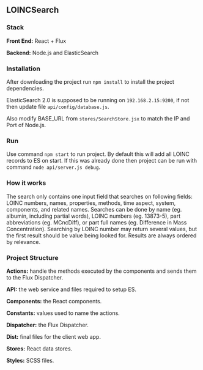## LOINCSearch
### Stack
**Front End:** React + Flux

**Backend:** Node.js and ElasticSearch

### Installation
After downloading the project run `npm install` to install the project dependencies.

ElasticSearch 2.0 is supposed to be running on `192.168.2.15:9200`, if not then update file `api/config/database.js`.

Also modify BASE_URL from `stores/SearchStore.jsx` to match the IP and Port of Node.js.

### Run
Use command `npm start` to run project. By default this will add all LOINC records to ES on start. If this was already done then project can be run with command `node api/server.js debug`.

### How it works
The search only contains one input field that searches on following fields: LOINC numbers, names, properties, methods, time aspect, system, components, and related names. Searches can be done by name (eg. albumin, including partial words), LOINC numbers (eg. 13873-5), part abbreviations (eg. MCncDiff), or part full names (eg. Difference in Mass Concentration). Searching by LOINC number may return several values, but the first result should be value being looked for. Results are always ordered by relevance.

### Project Structure
**Actions:** handle the methods executed by the components and sends them to the Flux Dispatcher.

**API:** the web service and files required to setup ES.

**Components:** the React components.

**Constants:** values used to name the actions.

**Dispatcher:** the Flux Dispatcher.

**Dist:** final files for the client web app.

**Stores:** React data stores.

**Styles:** SCSS files.
